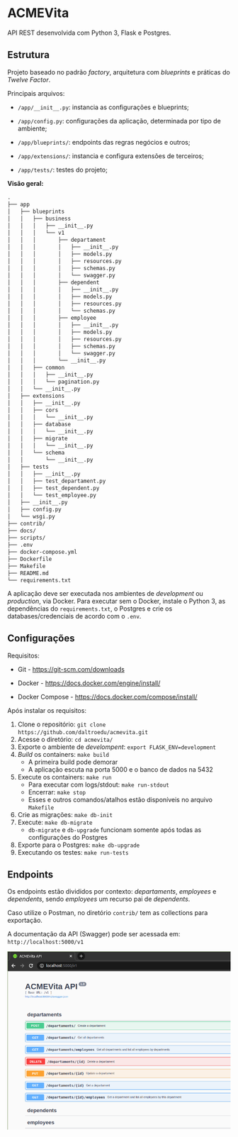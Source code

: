 # ACMEVita

API REST desenvolvida com Python 3, Flask e Postgres.

## Estrutura

Projeto baseado no padrão *factory*, arquitetura com *blueprints* e práticas do *Twelve Factor*.

Principais arquivos:

* ```/app/__init__.py```: instancia as configurações e blueprints;

* ```/app/config.py```: configurações da aplicação, determinada por tipo de ambiente;

* ```/app/blueprints/```: endpoints das regras negócios e outros;

* ```/app/extensions/```: instancia e configura extensões de terceiros;

* ```/app/tests/```: testes do projeto;

**Visão geral:**

```
.
├── app
│   ├── blueprints
│   │   ├── business
│   │   │   ├── __init__.py
│   │   │   └── v1
│   │   │       ├── departament
│   │   │       │   ├── __init__.py
│   │   │       │   ├── models.py
│   │   │       │   ├── resources.py
│   │   │       │   ├── schemas.py
│   │   │       │   └── swagger.py
│   │   │       ├── dependent
│   │   │       │   ├── __init__.py
│   │   │       │   ├── models.py
│   │   │       │   ├── resources.py
│   │   │       │   └── schemas.py
│   │   │       ├── employee
│   │   │       │   ├── __init__.py
│   │   │       │   ├── models.py
│   │   │       │   ├── resources.py
│   │   │       │   ├── schemas.py
│   │   │       │   └── swagger.py
│   │   │       └── __init__.py
│   │   ├── common
│   │   │   ├── __init__.py
│   │   │   └── pagination.py
│   │   └── __init__.py
│   ├── extensions
│   │   ├── __init__.py
│   │   ├── cors
│   │   │   └── __init__.py
│   │   ├── database
│   │   │   └── __init__.py
│   │   ├── migrate
│   │   │   └── __init__.py
│   │   └── schema
│   │       └── __init__.py
│   ├── tests
│   │   ├── __init__.py
│   │   ├── test_departament.py
│   │   ├── test_dependent.py
│   │   └── test_employee.py
│   ├── __init__.py
│   ├── config.py
│   └── wsgi.py
├── contrib/
├── docs/
├── scripts/
├── .env
├── docker-compose.yml
├── Dockerfile
├── Makefile
├── README.md
└── requirements.txt
```

A aplicação deve ser executada nos ambientes de *development* ou *production*, via Docker. Para executar sem o Docker, instale o Python 3, as dependências do `requirements.txt`, o Postgres e crie os databases/credenciais de acordo com o `.env`.

## Configurações

Requisitos:

* Git - https://git-scm.com/downloads

* Docker - https://docs.docker.com/engine/install/

* Docker Compose - https://docs.docker.com/compose/install/

Após instalar os requisitos:

1. Clone o repositório: `git clone https://github.com/daltroedu/acmevita.git`
2. Acesse o diretório: `cd acmevita/`
3. Exporte o ambiente de *develompent*: `export FLASK_ENV=development`
4. *Build* os containers: `make build`
    * A primeira build pode demorar
    * A aplicação escuta na porta 5000 e o banco de dados na 5432
5. Execute os containers: `make run`
    * Para executar com logs/stdout: `make run-stdout`
    * Encerrar: `make stop`
    * Esses e outros comandos/atalhos estão disponíveis no arquivo `Makefile`
6. Crie as migrações: `make db-init`
7. Execute: `make db-migrate`
	* `db-migrate` e `db-upgrade` funcionam somente após todas as configurações do Postgres
8. Exporte para o Postgres: `make db-upgrade`
9. Executando os testes: `make run-tests`

## Endpoints

Os endpoints estão divididos por contexto: *departaments*, *employees* e *dependents*, sendo *employees* um recurso pai de *dependents*.

Caso utilize o Postman, no diretório `contrib/` tem as collections para exportação.

A documentação da API (Swagger) pode ser acessada em: `http://localhost:5000/v1`

![swagger](docs/imgs/swagger.png)